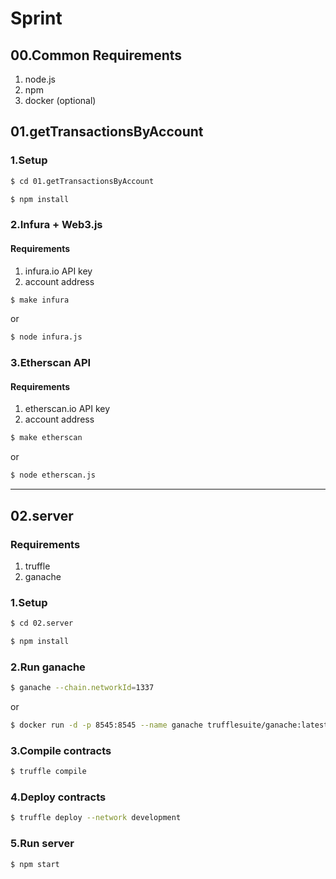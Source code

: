 # Sprint

## 00.Common Requirements

1. node.js
2. npm
3. docker (optional)

## 01.getTransactionsByAccount

### 1.Setup

```sh
$ cd 01.getTransactionsByAccount
```

```sh
$ npm install
```

### 2.Infura + Web3.js

#### Requirements

1. infura.io API key
2. account address

```sh
$ make infura
```

or

```sh
$ node infura.js
```

### 3.Etherscan API

#### Requirements

1. etherscan.io API key
2. account address

```sh
$ make etherscan
```

or

```sh
$ node etherscan.js
```

---

## 02.server

### Requirements

1. truffle
2. ganache

### 1.Setup

```sh
$ cd 02.server
```

```sh
$ npm install
```

### 2.Run ganache

```sh
$ ganache --chain.networkId=1337
```

or

```sh
$ docker run -d -p 8545:8545 --name ganache trufflesuite/ganache:latest --chain.networkId=1337
```

### 3.Compile contracts

```sh
$ truffle compile
```

### 4.Deploy contracts

```sh
$ truffle deploy --network development
```

### 5.Run server

```sh
$ npm start
```